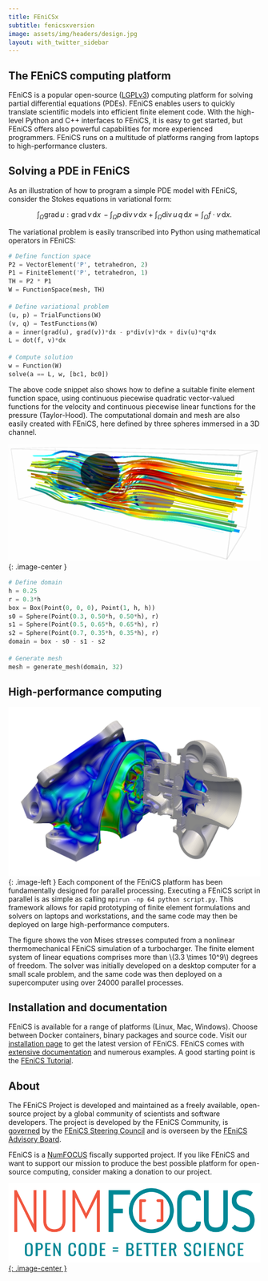```yaml
---
title: FEniCSx
subtitle: fenicsxversion
image: assets/img/headers/design.jpg
layout: with_twitter_sidebar
---
```


## The FEniCS computing platform

FEniCS is a popular open-source 
([LGPLv3](https://www.gnu.org/licenses/lgpl-3.0.en.html)) computing 
platform for solving partial differential equations (PDEs). FEniCS 
enables users to quickly translate scientific models into efficient 
finite element code. With the high-level Python and C++ interfaces to 
FEniCS, it is easy to get started, but FEniCS offers also powerful 
capabilities for more experienced programmers. FEniCS runs on a 
multitude of platforms ranging from laptops to high-performance 
clusters.

## Solving a PDE in FEniCS

As an illustration of how to program a simple PDE model with FEniCS, consider the Stokes 
equations in variational form:

$$
\int_{\Omega} \mathrm{grad} \, u : \mathrm{grad} \, v \,\mathrm{d}x \, -
\int_{\Omega} p \, \mathrm{div} \, v \,\mathrm{d}x +
\int_{\Omega} \mathrm{div} \, u \, q \,\mathrm{d}x =
\int_{\Omega} f \cdot v \,\mathrm{d}x.
$$

The variational problem is easily transcribed into Python using mathematical operators in FEniCS:

```python
# Define function space
P2 = VectorElement('P', tetrahedron, 2)
P1 = FiniteElement('P', tetrahedron, 1)
TH = P2 * P1
W = FunctionSpace(mesh, TH)

# Define variational problem
(u, p) = TrialFunctions(W)
(v, q) = TestFunctions(W)
a = inner(grad(u), grad(v))*dx - p*div(v)*dx + div(u)*q*dx
L = dot(f, v)*dx

# Compute solution
w = Function(W)
solve(a == L, w, [bc1, bc0])
```

The above code snippet also shows how to define a suitable finite element function space, 
using continuous piecewise quadratic vector-valued functions for the velocity and continuous 
piecewise linear functions for the pressure (Taylor-Hood). The computational domain and mesh 
are also easily created with FEniCS, here defined by three spheres immersed in a 3D channel.

![Stokes example](/assets/img/stokesexample.png){: .image-center }

```python
# Define domain
h = 0.25
r = 0.3*h
box = Box(Point(0, 0, 0), Point(1, h, h))
s0 = Sphere(Point(0.3, 0.50*h, 0.50*h), r)
s1 = Sphere(Point(0.5, 0.65*h, 0.65*h), r)
s2 = Sphere(Point(0.7, 0.35*h, 0.35*h), r)
domain = box - s0 - s1 - s2

# Generate mesh
mesh = generate_mesh(domain, 32)
```

## High-performance computing

![An example image](/assets/img/tc_vm.png){: .image-left }
Each component of the FEniCS platform has been fundamentally designed for parallel processing. 
Executing a FEniCS script in parallel is as simple as calling `mpirun -np 64 python script.py`. 
This framework allows for rapid prototyping of finite element formulations and solvers on 
laptops and workstations, and the same code may then be deployed on large high-performance 
computers.

The figure shows the von Mises stresses computed from a nonlinear thermomechanical FEniCS 
simulation of a turbocharger. The finite element system of linear equations comprises more 
than \\(3.3 \times 10^9\\) degrees of freedom. The solver was initially developed on a desktop computer 
for a small scale problem, and the same code was then deployed on a supercomputer using over 
24000 parallel processes.

## Installation and documentation

FEniCS is available for a range of platforms (Linux, Mac, Windows). Choose between Docker 
containers, binary packages and source code. Visit our [installation page](/download) to get the latest 
version of FEniCS. FEniCS comes with [extensive documentation](/documentation) and numerous examples. A good 
starting point is the [FEniCS Tutorial](/documentation/tutorial.md).

## About
The FEniCS Project is developed and maintained as a freely available, open-source project by a 
global community of scientists and software developers. The project is developed by the FEniCS 
Community, is [governed](governance/index.md) by the [FEniCS Steering Council](governance/steering-council.md) and is overseen by the
[FEniCS Advisory Board](governance/advisory-board.md).

FEniCS is a [NumFOCUS](https://www.numfocus.org/) fiscally supported project. If you like FEniCS and want to support our 
mission to produce the best possible platform for open-source computing, consider making a 
donation to our project.

[![NumFOCUS](/assets/img/numfocus.png){: .image-center }](https://www.numfocus.org/)
